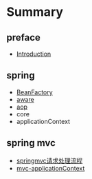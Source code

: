# Summary

## preface

* [Introduction](README.md)

## spring

* [BeanFactory](spring-core/applicationcontext.md)
* [aware](spring-core/aware.md)
* [aop](spring-core/aop.md)
* core
* applicationContext

## spring mvc

* [springmvc请求处理流程](spring-mvc/springmvcqing-qiu-chu-li-liu-cheng.md)
* [mvc-applicationContext](spring-mvc/mvc-applicationcontextmd.md)


